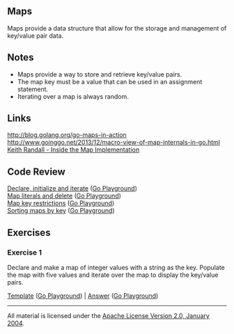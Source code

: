 ## Maps

Maps provide a data structure that allow for the storage and management of key/value pair data.

## Notes

* Maps provide a way to store and retrieve key/value pairs.
* The map key must be a value that can be used in an assignment statement.
* Iterating over a map is always random.

## Links

http://blog.golang.org/go-maps-in-action  
http://www.goinggo.net/2013/12/macro-view-of-map-internals-in-go.html  
[Keith Randall - Inside the Map Implementation](https://www.youtube.com/watch?v=Tl7mi9QmLns)

## Code Review

[Declare, initialize and iterate](example1/example1.go) ([Go Playground](https://play.golang.org/p/xMpg8hv_1pD))  
[Map literals and delete](example2/example2.go) ([Go Playground](https://play.golang.org/p/exyL4z8STLt))  
[Map key restrictions](example3/example3.go) ([Go Playground](https://play.golang.org/p/j7Rrqn4XiBR))  
[Sorting maps by key](example4/example4.go) ([Go Playground](https://play.golang.org/p/fkr0722d-eg))  


## Exercises

### Exercise 1

Declare and make a map of integer values with a string as the key. Populate the map with five values and iterate over the map to display the key/value pairs.

[Template](exercises/template1/template1.go) ([Go Playground](https://play.golang.org/p/FjQuvFWPz6m)) | 
[Answer](exercises/exercise1/exercise1.go) ([Go Playground](https://play.golang.org/p/KErzw53nM8A))
___
All material is licensed under the [Apache License Version 2.0, January 2004](http://www.apache.org/licenses/LICENSE-2.0).

